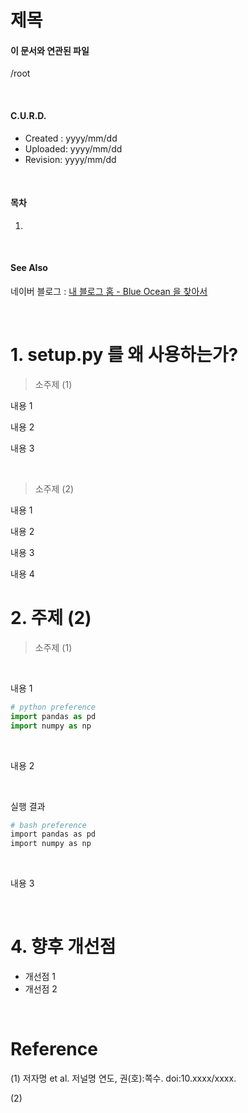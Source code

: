 # __제목__

#### 이 문서와 연관된 파일
/root

</br>

#### C.U.R.D.
* Created : yyyy/mm/dd
* Uploaded: yyyy/mm/dd
* Revision: yyyy/mm/dd

</br>

#### 목차
1. 

</br>

#### See Also
네이버 블로그 : [내 블로그 홈 - Blue Ocean 을 찾아서][Ext1]

</br>

# 1. setup.py 를 왜 사용하는가?

> 소주제 (1)

내용 1

내용 2

내용 3

<br>

> 소주제 (2)

내용 1

내용 2

내용 3

내용 4

# 2. 주제 (2)

> 소주제 (1)

<br>

내용 1

```python
# python preference
import pandas as pd
import numpy as np
```

<br>

내용 2

<br>

실행 결과
```bash
# bash preference
import pandas as pd
import numpy as np
```

<br>

내용 3



<br>

# 4. 향후 개선점
- 개선점 1
- 개선점 2

<br>

# Reference
(1) 저자명 et al. 저널명 연도, 권(호):쪽수. doi:10.xxxx/xxxx.

(2)


[Ext1]:https://blog.naver.com/simhc0714